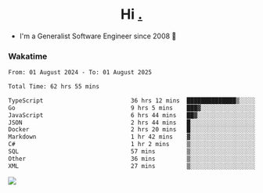<h1 align="center">Hi <a href="https://www.hackerrank.com/erasmosaraujo">.</a></h1>
 
- I'm a Generalist Software Engineer  since 2008 🚀
<!--  
<p align="left">
  <a href="https://github.com/erasmosoares/github-readme-stats">
    <img
      align="center"
      src="https://github-readme-stats.vercel.app/api/top-langs/?username=erasmosoares&theme=radical&layout=compact"
    />
  </a>
  <a href="https://github.com/erasmosoares/github-readme-stats">
    [![Harlok's WakaTime stats](https://github-readme-stats.vercel.app/api/wakatime?username=ffflabs)](https://github.com/anuraghazra/github-readme-stats)
  </a>
</p>

<!--
 ### Repo 
 
<p align="left">
 <a href="https://github.com/erasmosoares/github-readme-stats">
    <img
      align="center"
      height="165"
      src="https://github-readme-stats.vercel.app/api/pin?username=erasmosoares&repo=sample-node&title_color=fff&icon_color=f9f9f9&text_color=9f9f9f&bg_color=151515"
    />
  </a>
  <a href="https://github.com/erasmosoares/github-readme-stats">
    <img
      align="center"
      height="165"
      src="https://github-readme-stats.vercel.app/api/pin?username=erasmosoares&repo=sample-node&title_color=fff&icon_color=f9f9f9&text_color=9f9f9f&bg_color=151515"
    />
  </a>
</p>
-->

 ### Wakatime 

<!--START_SECTION:waka-->

```txt
From: 01 August 2024 - To: 01 August 2025

Total Time: 62 hrs 55 mins

TypeScript                         36 hrs 12 mins  ██████████████▒░░░░░░░░░░   56.98 %
Go                                 9 hrs 5 mins    ███▓░░░░░░░░░░░░░░░░░░░░░   14.31 %
JavaScript                         6 hrs 44 mins   ██▓░░░░░░░░░░░░░░░░░░░░░░   10.62 %
JSON                               2 hrs 44 mins   █░░░░░░░░░░░░░░░░░░░░░░░░   04.32 %
Docker                             2 hrs 20 mins   █░░░░░░░░░░░░░░░░░░░░░░░░   03.68 %
Markdown                           1 hr 42 mins    ▓░░░░░░░░░░░░░░░░░░░░░░░░   02.69 %
C#                                 1 hr 2 mins     ▒░░░░░░░░░░░░░░░░░░░░░░░░   01.64 %
SQL                                57 mins         ▒░░░░░░░░░░░░░░░░░░░░░░░░   01.51 %
Other                              36 mins         ▒░░░░░░░░░░░░░░░░░░░░░░░░   00.95 %
XML                                27 mins         ▒░░░░░░░░░░░░░░░░░░░░░░░░   00.72 %
```

<!--END_SECTION:waka-->

![](https://komarev.com/ghpvc/?username=erasmosoares&color=brightgreen)
